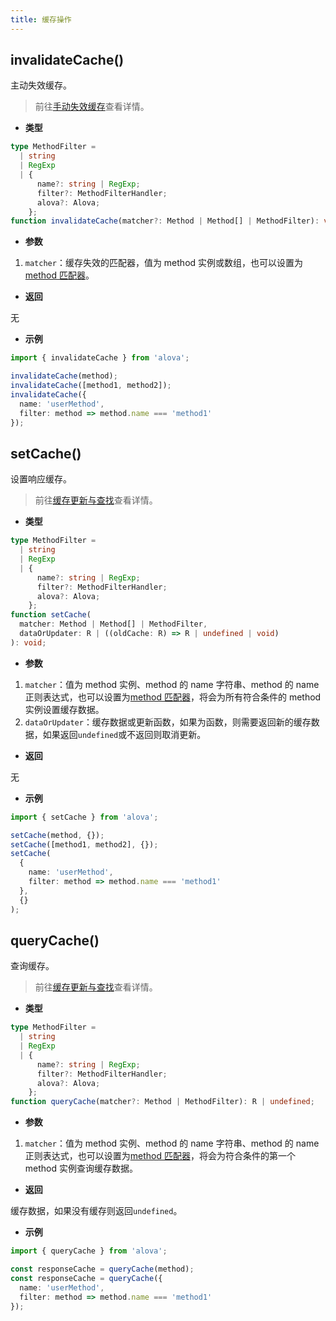```yaml
---
title: 缓存操作
---
```


## invalidateCache()

主动失效缓存。

> 前往[手动失效缓存](/tutorial/cache/manually-invalidate)查看详情。

- **类型**

```ts
type MethodFilter =
  | string
  | RegExp
  | {
      name?: string | RegExp;
      filter?: MethodFilterHandler;
      alova?: Alova;
    };
function invalidateCache(matcher?: Method | Method[] | MethodFilter): void;
```

- **参数**

1. `matcher`：缓存失效的匹配器，值为 method 实例或数组，也可以设置为[method 匹配器](/tutorial/client/in-depth/method-matcher)。

- **返回**

无

- **示例**

```ts
import { invalidateCache } from 'alova';

invalidateCache(method);
invalidateCache([method1, method2]);
invalidateCache({
  name: 'userMethod',
  filter: method => method.name === 'method1'
});
```

## setCache()

设置响应缓存。

> 前往[缓存更新与查找](/tutorial/cache/set-and-query)查看详情。

- **类型**

```ts
type MethodFilter =
  | string
  | RegExp
  | {
      name?: string | RegExp;
      filter?: MethodFilterHandler;
      alova?: Alova;
    };
function setCache(
  matcher: Method | Method[] | MethodFilter,
  dataOrUpdater: R | ((oldCache: R) => R | undefined | void)
): void;
```

- **参数**

1. `matcher`：值为 method 实例、method 的 name 字符串、method 的 name 正则表达式，也可以设置为[method 匹配器](/tutorial/client/in-depth/method-matcher)，将会为所有符合条件的 method 实例设置缓存数据。
2. `dataOrUpdater`：缓存数据或更新函数，如果为函数，则需要返回新的缓存数据，如果返回`undefined`或不返回则取消更新。

- **返回**

无

- **示例**

```ts
import { setCache } from 'alova';

setCache(method, {});
setCache([method1, method2], {});
setCache(
  {
    name: 'userMethod',
    filter: method => method.name === 'method1'
  },
  {}
);
```

## queryCache()

查询缓存。

> 前往[缓存更新与查找](/tutorial/cache/set-and-query)查看详情。

- **类型**

```ts
type MethodFilter =
  | string
  | RegExp
  | {
      name?: string | RegExp;
      filter?: MethodFilterHandler;
      alova?: Alova;
    };
function queryCache(matcher?: Method | MethodFilter): R | undefined;
```

- **参数**

1. `matcher`：值为 method 实例、method 的 name 字符串、method 的 name 正则表达式，也可以设置为[method 匹配器](/tutorial/client/in-depth/method-matcher)，将会为符合条件的第一个 method 实例查询缓存数据。

- **返回**

缓存数据，如果没有缓存则返回`undefined`。

- **示例**

```ts
import { queryCache } from 'alova';

const responseCache = queryCache(method);
const responseCache = queryCache({
  name: 'userMethod',
  filter: method => method.name === 'method1'
});
```

